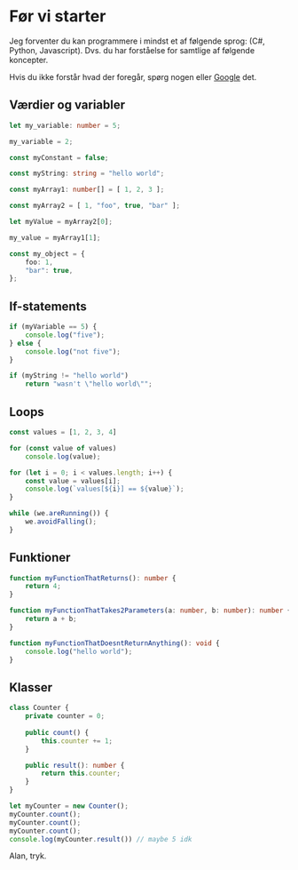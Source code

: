 # Før vi starter

Jeg forventer du kan programmere i mindst et af følgende sprog: (C#, Python, Javascript). Dvs. du har forståelse for samtlige af følgende koncepter.

Hvis du ikke forstår hvad der foregår, spørg nogen eller [Google](https://duckduckgo.com) det.

## Værdier og variabler

```ts
let my_variable: number = 5;

my_variable = 2;

const myConstant = false;

const myString: string = "hello world";

const myArray1: number[] = [ 1, 2, 3 ];

const myArray2 = [ 1, "foo", true, "bar" ];

let myValue = myArray2[0];

my_value = myArray1[1];

const my_object = {
    foo: 1,
    "bar": true,
};
```

## If-statements

```ts
if (myVariable == 5) {
    console.log("five");    
} else {
    console.log("not five");    
}

if (myString != "hello world")
    return "wasn't \"hello world\"";
```

## Loops

```ts
const values = [1, 2, 3, 4]

for (const value of values)
    console.log(value);

for (let i = 0; i < values.length; i++) {
    const value = values[i];
    console.log(`values[${i}] == ${value}`);
}

while (we.areRunning()) {
    we.avoidFalling();
}
```

## Funktioner

```ts
function myFunctionThatReturns(): number {
    return 4;
}

function myFunctionThatTakes2Parameters(a: number, b: number): number {
    return a + b;
}

function myFunctionThatDoesntReturnAnything(): void {
    console.log("hello world");
}
```

## Klasser

```ts
class Counter {
    private counter = 0;
    
    public count() {
        this.counter += 1;
    }

    public result(): number {
        return this.counter;
    }
}

let myCounter = new Counter();
myCounter.count();
myCounter.count();
myCounter.count();
console.log(myCounter.result()) // maybe 5 idk
```

Alan, tryk.


